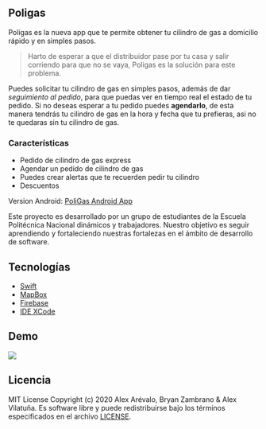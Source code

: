 ## Poligas

Poligas es la nueva app que te permite obtener tu cilindro de gas a domicilio rápido y en simples pasos.

>Harto de esperar a que el distribuidor pase por tu casa y salir corriendo para que no se vaya, Poligas es la solución para este problema.

Puedes solicitar tu cilindro de gas en simples pasos, además de dar *seguimiento al pedido*, para que puedas ver en tiempo real el estado de tu pedido.
Si no deseas esperar a tu pedido puedes **agendarlo**, de esta manera tendrás tu cilindro de gas en la hora y fecha que tu prefieras, asi no te quedaras sin tu cilindro de gas.

### Características

- Pedido de cilindro de gas express
- Agendar un pedido de cilindro de gas
- Puedes crear alertas que te recuerden pedir tu cilindro
- Descuentos

Version Android: [PoliGas Android App](https://github.com/alexarevalo9/poli_gas_android)

Este proyecto es desarrollado por un grupo de estudiantes de la Escuela Politécnica Nacional dinámicos y trabajadores. Nuestro objetivo es seguir aprendiendo y fortaleciendo nuestras fortalezas en el ámbito de desarrollo de software.
## Tecnologías 
- [Swift](https://www.apple.com/es/swift/)
- [MapBox](https://docs.mapbox.com/help/how-mapbox-works/web-apps/)
- [Firebase](https://firebase.google.com/)
- [IDE XCode](https://developer.apple.com/xcode/)

## Demo
<img src="https://user-images.githubusercontent.com/46785980/81255905-8f77b280-8ff4-11ea-9898-257a25174d27.gif">

## Licencia
MIT License Copyright (c) 2020 Alex Arévalo, Bryan Zambrano & Alex Vilatuña. Es software libre y puede redistribuirse bajo los términos especificados en el archivo [LICENSE](LICENSE).


